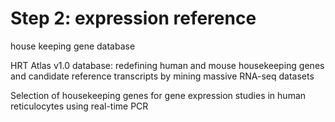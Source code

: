 # Step 2: expression reference

house keeping gene database

HRT Atlas v1.0 database: redefining human and mouse housekeeping genes and candidate reference transcripts by mining massive RNA-seq datasets

Selection of housekeeping genes for gene expression studies in human reticulocytes using real-time PCR

